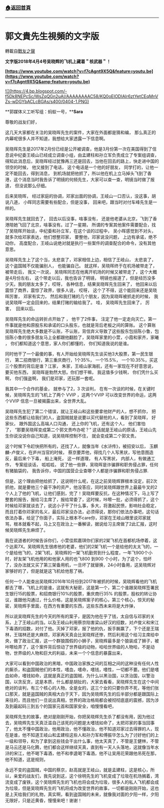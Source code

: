 ###  [:house:返回首頁](https://github.com/ourhimalayas/txt)
---
# 郭文貴先生視頻的文字版
轉載自[戰友之聲](http://littleantvoice.blogspot.com)

**文字版2018年4月4号吴晓辉的飞机上藏着＂核武器＂！**



**[https://www.youtube.com/watch?v=f7cAgnt9X5Q&feature=youtu.be](https://www.youtube.com/watch?v=f7cAgnt9X5Q&amp;feature=youtu.be)**

[!\[\](https://4.bp.blogspot.com/-f5Dk8NEPcSc/WsZqQGn2uAI/AAAAAAAAC58/KQ0oElODIAIr6ztYetCEqMnVZs-wDGYbACLcBGAs/s400/0404-1.PNG)](https://4.bp.blogspot.com/-f5Dk8NEPcSc/WsZqQGn2uAI/AAAAAAAAC58/KQ0oElODIAIr6ztYetCEqMnVZs-wDGYbACLcBGAs/s1600/0404-1.PNG)



**郭媒体义工听写组：蚂蚁一号，****Sara**



尊敬的战友们好，



这几天大家都在关注的吴晓晖先生的案件，大家在外面都是猜和编， 那么真正的内幕呢很多人并不知道，我想给大家透露一下信息啊。



吴晓晖先生是2017年2月份已经是公开被调查，他是3月份第一次在美国得到了信息说中纪委王岐山已经成立调查小组，由孟建柱和孙立军负责成立了专案组调查， 得知此消息后，吴晓晖经过犹豫再三还是回去，当他在回去的路上，快走进中国的领空的时候， 他又接到了电话， 这个电话是一个他的好朋友， 同学打的，让他一定不能回去，得到消息， 到机场就把他抓了，所以他在机上立马掉头飞到了香港，这个消息当时我告诉了明镜的何频先生，大家可以查一查，明镜当时做了报道， 但没说那么仔细。



后来吴晓晖， 经过家庭的协调，邓家出面的协调，王岐山一口否认，没这事，胡说八道， 小晖同志需要有些配合，但是没事， 回来吧，跟当时对付车峰先生是一样的。



吴晓晖先生就回去了， 回去以后没事，啥事没有， 还是他老婆从北京，飞到了香港陪她飞回了北京，啥事没有。过了一星期， 所谓的专案其他案件需要配合，找了吴晓晖开始谈，中纪委和孙立军，在这个谈的过程中， 吴小晖感觉到不对头，就多次给邓家表达，他们想整邓家， 要整他，邓家说没问题， 上边有承诺，绝不动你， 高度配合，王岐山说绝对就是执行一些案件的调查配合的命令，没有其他意思。



吴晓晖先生上了这个当，太悲哀了，邓家相信上边，相信了王岐山， 太悲哀了，这个盗国贼不仅能骗别人， 也能骗自己。 就这样，吴晓晖终于在机场被带走了，被带走后， 我又一次说， 吴晓晖同志在他离开机场的时候又被带走了，这个大概是4月份左右， 这个带走以后，我也告诉了明镜， 明镜也报道了，但是经历没多少天。我的朋友太多了，哎呀， 各种信息，结果吴晓晖先生回来了， 他回来以后震惊了商界，震惊了政界，很多人说， 哎呀， 这个了不得，这个能回来还是吴晓晖厉害， 邓家有实力， 然后和我打赌的几个朋友，因为吴晓晖被抓走的时候， 我说吴晓晖一定会回来的，结果打赌的输给我了。 哇， 吴晓晖先生回来了， 厉害，  回来以后。



吴晓晖先生的命运转折点开始了 ， 他干了2件事， 注定了他一定走向灭亡。第一件事就是他和原股东和承诺的口头股东，也就是背后老板之间的算账。 这个算账吴晓晖先生绝大多数是不认账，不认账，背信弃义导致了这些股东包括陈小鲁，包括陈小鲁的很多朋友马上全都跟他翻脸了，吴晓晖家里的小萱，小霞和家齐，家曦 ， 你们都知道这个意思，家人你们都懂的， 你们知道我说的是谁。



同时他干了一个最傻的事，有人开始给吴晓晖先生谈买他3大股票，第一民生银行， 第二招商银行，第三重庆商行，1个35%， 一个15.5%， 一个10.35%，买这三个股票的背后是谁？江家， 朱家，王岐山家海航，还有一家现在不好意思说，要买他东西， 吴晓晖是勃然大怒。你们想干嘛， 我这值多少钱啊， 你们凭什么买啊， 你们强盗啊， 我们是邓家，还玩那一套呢。



我其中一个合作的基金， 就参与了2，3 次谈判， 在有一次谈的时候，在关键时候，吴晓晖先生的飞机上了两个 VVIP ，这两个VVIP 可以改变世界的命运，这两个VVIP 信息一旦被揭露出来，全世界大乱。



吴晓晖先生犯了第二个错误，就让王岐山和这些要拿他财产的人，想不抓你， 把这些东西都让给我们的人，盗国贼就是说要以买代替抢的人，看到了吴晓晖， 好家伙， 跟外国这么高端人口沟通， 还上你的飞机，还有这个人， 他们害怕了， “那要吴晓晖变成第二个郭文贵咋办呢？” 这话就是王岐山的原话，王岐山先生你说没说你自己知道，说吴晓晖控制不住， 就会变成第二个郭文贵。



这个时候下令赶快把所有的，还找了人，就像当年《水浒传》，被招安以后， 玉麒麟-卢俊义，在庐州当官的时候， 蔡京要弄他，得找几个人写黑状，写他意图造反，最后来个下毒， 船上淹死， 这一样道理， 有人写黑状， 内部人，有做通工作， 专案组谈话， 呱呱呱， 说了他一些罪，吴晓晖是诈骗罪和职务侵占罪，任何有猪脑袋的， 我告诉你，中国的国营企业查哪个人都是诈骗罪和职务侵占罪.



但是，这个理由把他给抓了，这说明什么呢，在这之前吴晓辉罪根本没定，前2次抓他，就是要他三个最干净的资产，他没答应，同时吴晓辉跟世界上最最牛叉的2个人上了他的飞机，让他们感到，完了！吴晓辉要反抗，在这种情况下，马上写了整套的报告，报给习主席了，报给常委了，这时候，咔嚓一批，必须得抓了，这个时候给邓家就谈去了，说这小子干了什么事，多大，将激起民愤，影响社会稳定，而且打着你邓家的名义，最后邓家没办法，必须得说，那你们依法办事吧，这句话依法办事，给足了你面子，实际上根本不care你，邓家在王岐山眼里说邓家就骂，根本就看不起，马上又在政治上一番解读，据说给习主席做了2此汇报，这时候吴晓辉先生麻烦了。



我在说道者的时候告诉你们，小萱佳熙嘉琪你们家的2架飞机在首都机场停着，这个达索7X。吴晓辉先生很疼他的老婆，他们的2架飞机一个是给他的太太飞的，一个是给他飞的，2架飞机，吴晓辉的一架飞机勤劳到什么程度，一年飞900个小时，好友架飞机他用的和他家人用的也飞800 到900 个小时，为了这个，怕坏了，没办法就又买了第三架备用机，一旦坏了就替换，24小时备用，这吴晓辉对家够好的了，但是就是这飞机给他惹了祸，

任何一个人能查出吴晓辉2016年10月份到2017年被抓的时候，吴晓辉看他的飞机都去了哪，飞机上的是谁，这就有大秘密，这是第一个，第二个谁跟吴晓辉签署民生银行15的股票，和招商银行10%的股票，重庆商行35% 的股票，股权的转让协议，谁跟他沟通过，什么价格，这是吴晓辉案子的核心，第三个核心，惊天的秘密，吴晓辉手里面，在西方有重要的东西，这些东西未来将是大炸弹，



所以说吴晓辉先生的今天的所有的案子，是因为他在乎了钱，太自信与邓家的关系，上了王岐山的当。以及王岐山利用蔡京陷害梁山好汉的招数，对卢俊义和宋江下毒酒的招数，对付了他。灭掉了邓家，报了他的仇，扳手腕赢了，下个还是王瑞林，王瑞林还是大麻烦，邓家再天真会比吴晓辉还惨，然后利用这个给习主席给中央，做了政治汇报，这一个群狼围假的小狮子，吴晓辉最多是个狼装成了狮子，被咔嚓给弄了，这个案件背后惊动了世界级的动物，哈哈世界级的人物哈，不是动物，世界级的人物和巨大的利益，未来一个个信息的暴露出来，



大家可以看到中国政治的黑暗，中国政治家族之间的互相之间的这种没有任何人性的厮杀，和盗国贼他们的本性，嗜血，嗜命，嗜钱，嗜性，一切都不要。他们是嗜血如命，嗜钱如命，这就是真正的盗国贼，为什么以黑治国，以贪治国，以警治国，以贪反贪，这是本质，什么都是胡扯的，大家去看看，吴晓辉先生在这个中间绝对的谈判，有三个核心的人物，全是女的，这三个女的只要你弄不死，等他们张口那天，就是盗国贼的真相大白于天下，因为吴晓辉先生的后半部分都是跟国际上来往的，而且他们一旦说出真相，世界的政治格局都会被彻彻底底的震撼，因为涉及到最起码三到五个的国家元首和国家安全，咱慢慢看吧，



吴晓辉先生的故事，绝对是刚刚开始，你把吴晓辉先生杀了都没有用，因为他过去，吴晓辉先生天真泛滥自己该死的问题是太嗜钱如命了，太把邓家的事当回事了，他太不懂中国政治，他用政治，他不懂政治，他不知道邓家过去得罪的人，现在是谁，他不知道王岐山和孟建柱这些人和孙力军和傅振华怎么为了讨好他们的上一级和领导，和为了拿到这些钱会干出什么事，他太天真了，不管是王健林，不管是马云还是马化腾，他们都会这样继续天真，直到有一天人头落地，这就像当年水浒的宋江，他不喝下毒酒，他不和李逵喝下毒酒，他不让吴用花荣跟他吊死在那，他不知道，这是规则，



永远不变的盗国贼，中国的蔡京，赵高就是王岐山，就是孟建柱，这是核心，所以，亲爱的战友们，我先说到这，这个徐明先生的飞机变成了垃圾在机场搁着，湾流变成了废铁，这个吴晓辉先生的飞机也将会成为垃圾，很多人的私人飞机都会成为垃圾，但是吴晓辉先生的飞机将成为改变世界的故事，一切都是刚刚开始，这也是上天给我们的礼物，真实啊，看到盗国贼的未来，就像我对面的夕阳一样，夕阳无限好，只是近黄昏，慢慢来吧！谢谢！